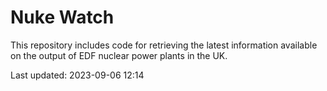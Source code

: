 # Nuke Watch

This repository includes code for retrieving the latest information available on the output of EDF nuclear power plants in the UK.

Last updated: 2023-09-06 12:14